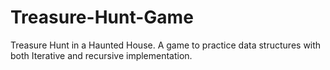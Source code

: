 # Treasure-Hunt-Game
Treasure Hunt in a Haunted House. A game to practice data structures with both Iterative and recursive implementation.
